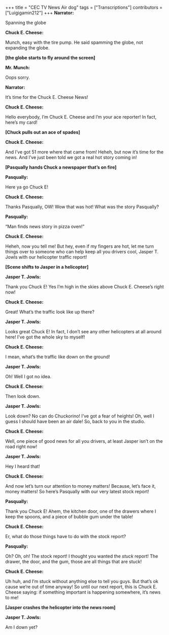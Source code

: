 +++
title = "CEC TV News Air dog"
tags = ["Transcriptions"]
contributors = ["Luigigamin212"]
+++
**Narrator:**

Spanning the globe

**Chuck E. Cheese:**

Munch, easy with the tire pump. He said spamming the globe, not expanding the globe. 

**[the globe starts to fly around the screen]**

**Mr. Munch:**

Oops sorry. 

**Narrator:**

It’s time for the Chuck E. Cheese News! 

**Chuck E. Cheese:**

Hello everybody, I’m Chuck E. Cheese and I’m your ace reporter! In fact, here’s my card! 

**[Chuck pulls out an ace of spades]**

**Chuck E. Cheese:**

And I’ve got 51 more where that came from! Heheh, but now it’s time for the news. And I’ve just been told we got a real hot story coming in! 

**[Pasqually hands Chuck a newspaper that’s on fire]**

**Pasqually:**

Here ya go Chuck E! 

**Chuck E. Cheese:**

Thanks Pasqually, OW! Wow that was hot! What was the story Pasqually? 

**Pasqually:**

“Man finds news story in pizza oven!”

**Chuck E. Cheese:**

Heheh, now you tell me! But hey, even if my fingers are hot, let me turn things over to someone who can help keep all you drivers cool, Jasper T. Jowls with our helicopter traffic report! 

**[Scene shifts to Jasper in a helicopter]**

**Jasper T. Jowls:**

Thank you Chuck E! Yes I’m high in the skies above Chuck E. Cheese’s right now! 

**Chuck E. Cheese:**

Great! What’s the traffic look like up there? 

**Jasper T. Jowls:**

Looks great Chuck E! In fact, I don’t see any other helicopters at all around here! I’ve got the whole sky to myself! 

**Chuck E. Cheese:**

I mean, what’s the traffic like down on the ground!

**Jasper T. Jowls:**

Oh! Well I got no idea.

**Chuck E. Cheese:**

Then look down.

**Jasper T. Jowls:**

Look down? No can do Chuckorino! I’ve got a fear of heights! Oh, well I guess I should have been an air dale! So, back to you in the studio. 

**Chuck E. Cheese:** 

Well, one piece of good news for all you drivers, at least Jasper isn’t on the road right now! 

**Jasper T. Jowls:**

Hey I heard that! 

**Chuck E. Cheese:**

And now let’s turn our attention to money matters! Because, let’s face it, money matters! So here’s Pasqually with our very latest stock report! 

**Pasqually:**

Thank you Chuck E! Ahem, the kitchen door, one of the drawers where I keep the spoons, and a piece of bubble gum under the table! 

**Chuck E. Cheese:**

Er, what do those things have to do with the stock report? 

**Pasqually:**

Oh? Oh, oh! The stock report! I thought you wanted the *stuck* report! The drawer, the door, and the gum, those are all things that are stuck! 

**Chuck E. Cheese:**

Uh huh, and I’m stuck without anything else to tell you guys. But that’s ok cause we’re out of time anyway! So until our next report, this is Chuck E. Cheese saying: if something important is happening somewhere, it’s news to me! 

**[Jasper crashes the helicopter into the news room]**

**Jasper T. Jowls:**

Am I down yet?
